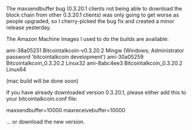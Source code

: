 The maxsendbuffer bug (0.3.20.1 clients not being able to download the block chain from other 0.3.20.1 clients) was only going to get
worse as people upgraded, so I cherry-picked the bug fix and created a minor release yesterday.

The Amazon Machine Images I used to do the builds are available:

  ami-38a05251   Bitcointalkcoin-v0.3.20.2 Mingw    (Windows; Administrator password 'bitcointalkcoin development')
  ami-30a05259   Bitcointalkcoin_0.3.20.2 Linux32
  ami-8abc4ee3   Bitcointalkcoin_0.3.20.2 Linux64

(mac build will be done soon)

If you have already downloaded version 0.3.20.1, please either add this to your bitcointalkcoin.conf file:

  maxsendbuffer=10000
  maxreceivebuffer=10000

... or download the new version.
